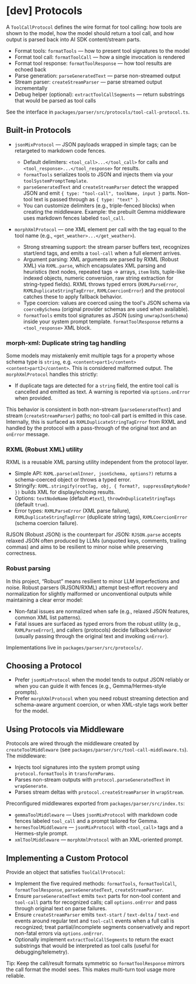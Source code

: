 # [dev] Protocols

A `ToolCallProtocol` defines the wire format for tool calling: how tools are shown to the model, how the model should return a tool call, and how output is parsed back into AI SDK content/stream parts.

- Format tools: `formatTools` — how to present tool signatures to the model
- Format tool call: `formatToolCall` — how a single invocation is rendered
- Format tool response: `formatToolResponse` — how tool results are echoed back
- Parse generation: `parseGeneratedText` — parse non-streamed output
- Stream parser: `createStreamParser` — parse streamed output incrementally
- Debug helper (optional): `extractToolCallSegments` — return substrings that would be parsed as tool calls

See the interface in `packages/parser/src/protocols/tool-call-protocol.ts`.

## Built-in Protocols

- `jsonMixProtocol` — JSON payloads wrapped in simple tags; can be retargeted to markdown code fences.
  - Default delimiters: `<tool_call>...</tool_call>` for calls and `<tool_response>...</tool_response>` for results.
  - `formatTools` serializes tools to JSON and injects them via your `toolSystemPromptTemplate`.
  - `parseGeneratedText` and `createStreamParser` detect the wrapped JSON and emit `{ type: "tool-call", toolName, input }` parts. Non-tool text is passed through as `{ type: "text" }`.
  - You can customize delimiters (e.g., triple-fenced blocks) when creating the middleware. Example: the prebuilt Gemma middleware uses markdown fences labeled `tool_call`.

- `morphXmlProtocol` — one XML element per call with the tag equal to the tool name (e.g., `<get_weather>...</get_weather>`).
  - Strong streaming support: the stream parser buffers text, recognizes start/end tags, and emits a `tool-call` when a full element arrives.
  - Argument parsing: XML arguments are parsed by RXML (Robust XML) via `RXML.parse`, which encapsulates XML parsing and heuristics (text nodes, repeated tags → arrays, `item` lists, tuple-like indexed objects, numeric conversion, raw string extraction for string-typed fields). RXML throws typed errors (`RXMLParseError`, `RXMLDuplicateStringTagError`, `RXMLCoercionError`) and the protocol catches these to apply fallback behavior.
  - Type coercion: values are coerced using the tool's JSON schema via `coerceBySchema` (original provider schemas are used when available).
  - `formatTools` emits tool signatures as JSON (using `unwrapJsonSchema`) inside your system prompt template. `formatToolResponse` returns a `<tool_response>` XML block.

### morph-xml: Duplicate string tag handling

Some models may mistakenly emit multiple tags for a property whose schema type is `string`, e.g. `<content>part1</content><content>part2</content>`. This is considered malformed output. The `morphXmlProtocol` handles this strictly:

- If duplicate tags are detected for a `string` field, the entire tool call is cancelled and emitted as text. A warning is reported via `options.onError` when provided.

This behavior is consistent in both non-stream (`parseGeneratedText`) and stream (`createStreamParser`) paths; no tool-call part is emitted in this case. Internally, this is surfaced as `RXMLDuplicateStringTagError` from RXML and handled by the protocol with a pass-through of the original text and an `onError` message.

### RXML (Robust XML) utility

RXML is a reusable XML parsing utility independent from the protocol layer.

- Simple API: `RXML.parse(xmlInner, jsonSchema, options?)` returns a schema-coerced object or throws a typed error.
- Stringify: `RXML.stringify(rootTag, obj, { format?, suppressEmptyNode? })` builds XML for display/echoing results.
- Options: `textNodeName` (default `#text`), `throwOnDuplicateStringTags` (default `true`).
- Error types: `RXMLParseError` (XML parse failure), `RXMLDuplicateStringTagError` (duplicate string tags), `RXMLCoercionError` (schema coercion failure).

RJSON (Robust JSON) is the counterpart for JSON: `RJSON.parse` accepts relaxed JSON often produced by LLMs (unquoted keys, comments, trailing commas) and aims to be resilient to minor noise while preserving correctness.

### Robust parsing

In this project, “Robust” means resilient to minor LLM imperfections and noise. Robust parsers (RJSON/RXML) attempt best-effort recovery and normalization for slightly malformed or unconventional outputs while maintaining a clear error model:

- Non-fatal issues are normalized when safe (e.g., relaxed JSON features, common XML list patterns).
- Fatal issues are surfaced as typed errors from the robust utility (e.g., `RXMLParseError`), and callers (protocols) decide fallback behavior (usually passing through the original text and invoking `onError`).

Implementations live in `packages/parser/src/protocols/`.

## Choosing a Protocol

- Prefer `jsonMixProtocol` when the model tends to output JSON reliably or when you can guide it with fences (e.g., Gemma/Hermes-style prompts).
- Prefer `morphXmlProtocol` when you need robust streaming detection and schema-aware argument coercion, or when XML-style tags work better for the model.

## Using Protocols via Middleware

Protocols are wired through the middleware created by `createToolMiddleware` (see `packages/parser/src/tool-call-middleware.ts`). The middleware:

- Injects tool signatures into the system prompt using `protocol.formatTools` in `transformParams`.
- Parses non-stream outputs with `protocol.parseGeneratedText` in `wrapGenerate`.
- Parses stream deltas with `protocol.createStreamParser` in `wrapStream`.

Preconfigured middlewares exported from `packages/parser/src/index.ts`:

- `gemmaToolMiddleware` — Uses `jsonMixProtocol` with markdown code fences labeled `tool_call` and a prompt tailored for Gemma.
- `hermesToolMiddleware` — `jsonMixProtocol` with `<tool_call>` tags and a Hermes-style prompt.
- `xmlToolMiddleware` — `morphXmlProtocol` with an XML-oriented prompt.

## Implementing a Custom Protocol

Provide an object that satisfies `ToolCallProtocol`:

- Implement the five required methods: `formatTools`, `formatToolCall`, `formatToolResponse`, `parseGeneratedText`, `createStreamParser`.
- Ensure `parseGeneratedText` emits `text` parts for non-tool content and `tool-call` parts for recognized calls; call `options.onError` and pass through original text on parse failures.
- Ensure `createStreamParser` emits `text-start` / `text-delta` / `text-end` events around regular text and `tool-call` events when a full call is recognized; treat partial/incomplete segments conservatively and report non-fatal errors via `options.onError`.
- Optionally implement `extractToolCallSegments` to return the exact substrings that would be interpreted as tool calls (useful for debugging/telemetry).

Tip: Keep the call/result formats symmetric so `formatToolResponse` mirrors the call format the model sees. This makes multi-turn tool usage more reliable.
